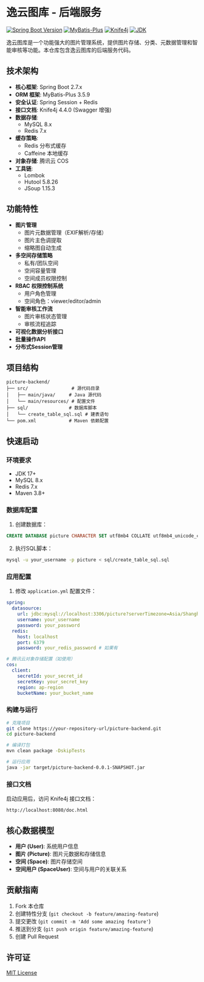 # 逸云图库 - 后端服务

[![Spring Boot Version](https://img.shields.io/badge/Spring%20Boot-2.7.6-brightgreen)](https://spring.io/projects/spring-boot)
[![MyBatis-Plus](https://img.shields.io/badge/MyBatis--Plus-3.5.9-blue)](https://baomidou.com/)
[![Knife4j](https://img.shields.io/badge/Knife4j-4.4.0-orange)](https://doc.xiaominfo.com/)
[![JDK](https://img.shields.io/badge/JDK-17%2B-green)](https://www.oracle.com/java/technologies/javase/jdk17-archive-downloads.html)

逸云图库是一个功能强大的图片管理系统，提供图片存储、分类、元数据管理和智能审核等功能。本仓库包含逸云图库的后端服务代码。

## 技术架构

- **核心框架**: Spring Boot 2.7.x
- **ORM 框架**: MyBatis-Plus 3.5.9
- **安全认证**: Spring Session + Redis
- **接口文档**: Knife4j 4.4.0 (Swagger 增强)
- **数据存储**: 
  - MySQL 8.x
  - Redis 7.x
- **缓存策略**:
  - Redis 分布式缓存
  - Caffeine 本地缓存
- **对象存储**: 腾讯云 COS
- **工具链**: 
  - Lombok
  - Hutool 5.8.26
  - JSoup 1.15.3

## 功能特性

- **图片管理**
  - 图片元数据管理（EXIF解析/存储）
  - 图片主色调提取
  - 缩略图自动生成
- **多空间存储策略**
  - 私有/团队空间
  - 空间容量管理
  - 空间成员权限控制
- **RBAC 权限控制系统**
  - 用户角色管理
  - 空间角色：viewer/editor/admin
- **智能审核工作流**
  - 图片审核状态管理
  - 审核流程追踪
- **可视化数据分析接口**
- **批量操作API**
- **分布式Session管理**

## 项目结构

```
picture-backend/
├── src/                # 源代码目录
│   ├── main/java/     # Java 源代码
│   └── main/resources/ # 配置文件
├── sql/               # 数据库脚本
│   └── create_table_sql.sql # 建表语句
└── pom.xml            # Maven 依赖配置
```

## 快速启动

### 环境要求
- JDK 17+
- MySQL 8.x
- Redis 7.x
- Maven 3.8+

### 数据库配置
1. 创建数据库：
```sql
CREATE DATABASE picture CHARACTER SET utf8mb4 COLLATE utf8mb4_unicode_ci;
```

2. 执行SQL脚本：
```bash
mysql -u your_username -p picture < sql/create_table_sql.sql
```

### 应用配置
1. 修改 `application.yml` 配置文件：
```yaml
spring:
  datasource:
    url: jdbc:mysql://localhost:3306/picture?serverTimezone=Asia/Shanghai
    username: your_username
    password: your_password
  redis:
    host: localhost
    port: 6379
    password: your_redis_password # 如果有

# 腾讯云对象存储配置（如使用）
cos:
  client:
    secretId: your_secret_id
    secretKey: your_secret_key
    region: ap-region
    bucketName: your_bucket_name
```

### 构建与运行

```bash
# 克隆项目
git clone https://your-repository-url/picture-backend.git
cd picture-backend

# 编译打包
mvn clean package -DskipTests

# 运行应用
java -jar target/picture-backend-0.0.1-SNAPSHOT.jar
```

### 接口文档

启动应用后，访问 Knife4j 接口文档：
```
http://localhost:8080/doc.html
```

## 核心数据模型

- **用户 (User)**: 系统用户信息
- **图片 (Picture)**: 图片元数据和存储信息
- **空间 (Space)**: 图片存储空间
- **空间用户 (SpaceUser)**: 空间与用户的关联关系

## 贡献指南

1. Fork 本仓库
2. 创建特性分支 (`git checkout -b feature/amazing-feature`)
3. 提交更改 (`git commit -m 'Add some amazing feature'`)
4. 推送到分支 (`git push origin feature/amazing-feature`)
5. 创建 Pull Request

## 许可证

[MIT License](LICENSE)